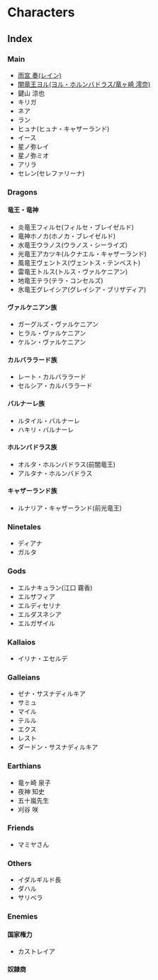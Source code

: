 # Characters

## Index

### Main

- [雨宮 奏(レイン)](main/amemiya_kanade.md)
- [闇竜王ヨル(ヨル・ホルンバドラス/竜ヶ崎 澪奈)](main/yoru.md)
- 鍵山 涼也
- キリガ
- ネア
- ラン
- ヒュナ(ヒュナ・キャザーランド)
- イース
- 星ノ弥レイ
- 星ノ弥ミオ
- アリラ
- セレン(セレファリーナ)

### Dragons

#### 竜王・竜神

- 炎竜王フィルセ(フィルセ・ブレイゼルド)
- 竜神ホノカ(ホノカ・ブレイゼルド)
- 水竜王ウラノス(ウラノス・シーライズ)
- 光竜王アカツキ(ルクナエル・キャザーランド)
- 風竜王ヴェントス(ヴェントス・テンペスト)
- 雷竜王トルス(トルス・ヴァルケニアン)
- 地竜王テラ(テラ・コンセルズ)
- 氷竜王グレイシア(グレイシア・ブリザディア)

#### ヴァルケニアン族

- ガーグルズ・ヴァルケニアン
- ヒラル・ヴァルケニアン
- ケルン・ヴァルケニアン

#### カルバララード族

- レート・カルバララード
- セルシア・カルバララード

#### バルナーレ族

- ルタイル・バルナーレ
- ハキリ・バルナーレ

#### ホルンバドラス族

- オルタ・ホルンバドラス(前闇竜王)
- アルタナ・ホルンバドラス

#### キャザーランド族

- ルナリア・キャザーランド(前光竜王)

### Ninetales

- ディアナ
- ガルタ

### Gods

- エルナキュラン(江口 霧香)
- エルザフィア
- エルディセリナ
- エルダスネシア
- エルガザイル

### Kallaios

- イリナ・エセルデ

### Galleians

- ゼナ・サスナディルキア
- サミュ
- マイル
- テルル
- エクス
- レスト
- ダードン・サスナディルキア

### Earthians

- 竜ヶ崎 泉子
- 夜神 知史
- 五十嵐先生
- 刈谷 咲

### Friends

- マミヤさん

### Others

- イダルギルド長
- ダハル
- サリベラ

### Enemies

#### 国家権力

- カストレイア

#### 奴隷商
